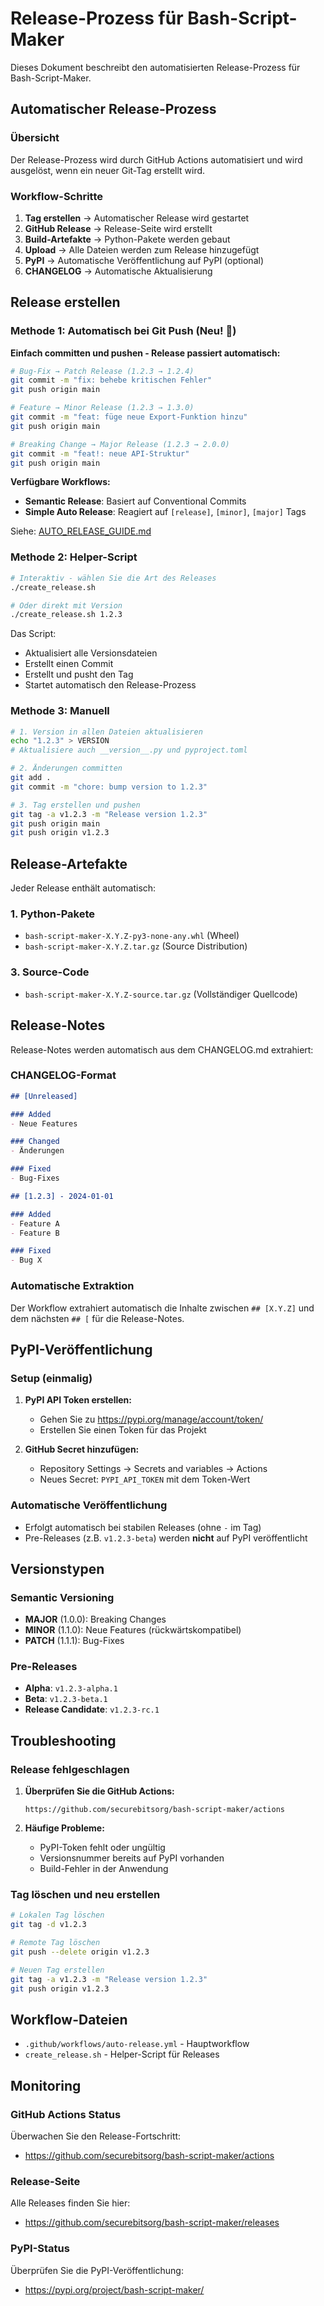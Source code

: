 # Release-Prozess für Bash-Script-Maker

Dieses Dokument beschreibt den automatisierten Release-Prozess für Bash-Script-Maker.

## Automatischer Release-Prozess

### Übersicht

Der Release-Prozess wird durch GitHub Actions automatisiert und wird ausgelöst, wenn ein neuer Git-Tag erstellt wird.

### Workflow-Schritte

1. **Tag erstellen** → Automatischer Release wird gestartet
2. **GitHub Release** → Release-Seite wird erstellt
3. **Build-Artefakte** → Python-Pakete werden gebaut
4. **Upload** → Alle Dateien werden zum Release hinzugefügt
5. **PyPI** → Automatische Veröffentlichung auf PyPI (optional)
6. **CHANGELOG** → Automatische Aktualisierung

## Release erstellen

### Methode 1: Automatisch bei Git Push (Neu! 🚀)

**Einfach committen und pushen - Release passiert automatisch:**

```bash
# Bug-Fix → Patch Release (1.2.3 → 1.2.4)
git commit -m "fix: behebe kritischen Fehler"
git push origin main

# Feature → Minor Release (1.2.3 → 1.3.0)  
git commit -m "feat: füge neue Export-Funktion hinzu"
git push origin main

# Breaking Change → Major Release (1.2.3 → 2.0.0)
git commit -m "feat!: neue API-Struktur"
git push origin main
```

**Verfügbare Workflows:**
- **Semantic Release**: Basiert auf Conventional Commits
- **Simple Auto Release**: Reagiert auf `[release]`, `[minor]`, `[major]` Tags

Siehe: [AUTO_RELEASE_GUIDE.md](./AUTO_RELEASE_GUIDE.md)

### Methode 2: Helper-Script

```bash
# Interaktiv - wählen Sie die Art des Releases
./create_release.sh

# Oder direkt mit Version
./create_release.sh 1.2.3
```

Das Script:
- Aktualisiert alle Versionsdateien
- Erstellt einen Commit
- Erstellt und pusht den Tag
- Startet automatisch den Release-Prozess

### Methode 3: Manuell

```bash
# 1. Version in allen Dateien aktualisieren
echo "1.2.3" > VERSION
# Aktualisiere auch __version__.py und pyproject.toml

# 2. Änderungen committen
git add .
git commit -m "chore: bump version to 1.2.3"

# 3. Tag erstellen und pushen
git tag -a v1.2.3 -m "Release version 1.2.3"
git push origin main
git push origin v1.2.3
```

## Release-Artefakte

Jeder Release enthält automatisch:

### 1. Python-Pakete
- `bash-script-maker-X.Y.Z-py3-none-any.whl` (Wheel)
- `bash-script-maker-X.Y.Z.tar.gz` (Source Distribution)


### 3. Source-Code
- `bash-script-maker-X.Y.Z-source.tar.gz` (Vollständiger Quellcode)

## Release-Notes

Release-Notes werden automatisch aus dem CHANGELOG.md extrahiert:

### CHANGELOG-Format

```markdown
## [Unreleased]

### Added
- Neue Features

### Changed
- Änderungen

### Fixed
- Bug-Fixes

## [1.2.3] - 2024-01-01

### Added
- Feature A
- Feature B

### Fixed
- Bug X
```

### Automatische Extraktion

Der Workflow extrahiert automatisch die Inhalte zwischen `## [X.Y.Z]` und dem nächsten `## [` für die Release-Notes.

## PyPI-Veröffentlichung

### Setup (einmalig)

1. **PyPI API Token erstellen:**
   - Gehen Sie zu https://pypi.org/manage/account/token/
   - Erstellen Sie einen Token für das Projekt

2. **GitHub Secret hinzufügen:**
   - Repository Settings → Secrets and variables → Actions
   - Neues Secret: `PYPI_API_TOKEN` mit dem Token-Wert

### Automatische Veröffentlichung

- Erfolgt automatisch bei stabilen Releases (ohne `-` im Tag)
- Pre-Releases (z.B. `v1.2.3-beta`) werden **nicht** auf PyPI veröffentlicht

## Versionstypen

### Semantic Versioning

- **MAJOR** (1.0.0): Breaking Changes
- **MINOR** (1.1.0): Neue Features (rückwärtskompatibel)
- **PATCH** (1.1.1): Bug-Fixes

### Pre-Releases

- **Alpha**: `v1.2.3-alpha.1`
- **Beta**: `v1.2.3-beta.1`
- **Release Candidate**: `v1.2.3-rc.1`

## Troubleshooting

### Release fehlgeschlagen

1. **Überprüfen Sie die GitHub Actions:**
   ```
   https://github.com/securebitsorg/bash-script-maker/actions
   ```

2. **Häufige Probleme:**
   - PyPI-Token fehlt oder ungültig
   - Versionsnummer bereits auf PyPI vorhanden
   - Build-Fehler in der Anwendung

### Tag löschen und neu erstellen

```bash
# Lokalen Tag löschen
git tag -d v1.2.3

# Remote Tag löschen
git push --delete origin v1.2.3

# Neuen Tag erstellen
git tag -a v1.2.3 -m "Release version 1.2.3"
git push origin v1.2.3
```

## Workflow-Dateien

- `.github/workflows/auto-release.yml` - Hauptworkflow
- `create_release.sh` - Helper-Script für Releases

## Monitoring

### GitHub Actions Status

Überwachen Sie den Release-Fortschritt:
- https://github.com/securebitsorg/bash-script-maker/actions

### Release-Seite

Alle Releases finden Sie hier:
- https://github.com/securebitsorg/bash-script-maker/releases

### PyPI-Status

Überprüfen Sie die PyPI-Veröffentlichung:
- https://pypi.org/project/bash-script-maker/

